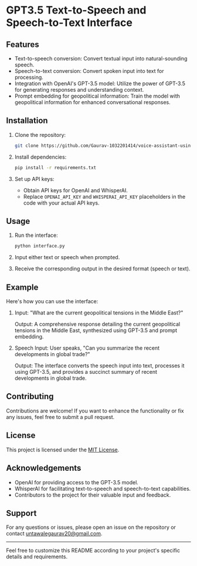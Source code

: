 # GPT3.5 Text-to-Speech and Speech-to-Text Interface

## Features

- Text-to-speech conversion: Convert textual input into natural-sounding speech.
- Speech-to-text conversion: Convert spoken input into text for processing.
- Integration with OpenAI's GPT-3.5 model: Utilize the power of GPT-3.5 for generating responses and understanding context.
- Prompt embedding for geopolitical information: Train the model with geopolitical information for enhanced conversational responses.

## Installation

1. Clone the repository:

    ```bash
    git clone https://github.com/Gaurav-1032201414/voice-assistant-using-gpt-and-whisperAI.git
    ```

2. Install dependencies:

    ```bash
    pip install -r requirements.txt
    ```

3. Set up API keys:

    - Obtain API keys for OpenAI and WhisperAI.
    - Replace `OPENAI_API_KEY` and `WHISPERAI_API_KEY` placeholders in the code with your actual API keys.

## Usage

1. Run the interface:

    ```bash
    python interface.py
    ```

2. Input either text or speech when prompted.

3. Receive the corresponding output in the desired format (speech or text).

## Example

Here's how you can use the interface:

1. Input: "What are the current geopolitical tensions in the Middle East?"
   
   Output: A comprehensive response detailing the current geopolitical tensions in the Middle East, synthesized using GPT-3.5 and prompt embedding.

2. Speech Input: User speaks, "Can you summarize the recent developments in global trade?"

   Output: The interface converts the speech input into text, processes it using GPT-3.5, and provides a succinct summary of recent developments in global trade.

## Contributing

Contributions are welcome! If you want to enhance the functionality or fix any issues, feel free to submit a pull request.

## License

This project is licensed under the [MIT License](LICENSE).

## Acknowledgements

- OpenAI for providing access to the GPT-3.5 model.
- WhisperAI for facilitating text-to-speech and speech-to-text capabilities.
- Contributors to the project for their valuable input and feedback.

## Support

For any questions or issues, please open an issue on the repository or contact [untawalegaurav20@gmail.com](mailto:your_email@example.com).

--- 

Feel free to customize this README according to your project's specific details and requirements.
